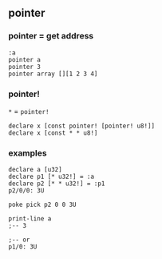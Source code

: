 ## pointer

### pointer = get address

```
:a
pointer a
pointer 3
pointer array [][1 2 3 4]
```

### pointer!

`*` = `pointer!`

```
declare x [const pointer! [pointer! u8!]]
declare x [const * * u8!]
```

### examples

```
declare a [u32]
declare p1 [* u32!] = :a
declare p2 [* * u32!] = :p1
p2/0/0: 3U

poke pick p2 0 0 3U

print-line a
;-- 3 

;-- or
p1/0: 3U 
```
